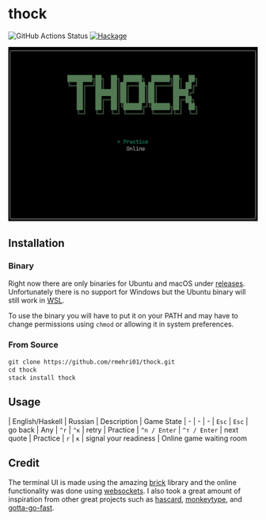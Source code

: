 # thock

![GitHub Actions Status](https://github.com/rmehri01/thock/workflows/Build/badge.svg) [![Hackage](https://img.shields.io/hackage/v/thock.svg)](https://hackage.haskell.org/package/thock)

![An example of an online game](resources/demo.gif)

## Installation

### Binary

Right now there are only binaries for Ubuntu and macOS under [releases](https://github.com/rmehri01/thock/releases). Unfortunately there is no support for Windows but the Ubuntu binary will still work in [WSL](https://docs.microsoft.com/en-us/windows/wsl/about).

To use the binary you will have to put it on your PATH and may have to change permissions using `chmod` or allowing it in system preferences.

### From Source

```console
git clone https://github.com/rmehri01/thock.git
cd thock
stack install thock
```

## Usage
 | English/Haskell | Russian | Description | Game State
 | - | - | -
 | `Esc`        | `Esc`        | go back | Any
 | `^r`         | `^к`         | retry | Practice
 | `^n / Enter` | `^т / Enter` | next quote | Practice
 | `r`          | `к`          | signal your readiness | Online game waiting room

## Credit

The terminal UI is made using the amazing [brick](https://github.com/jtdaugherty/brick/) library and the online functionality was done using [websockets](https://github.com/jaspervdj/websockets). I also took a great amount of inspiration from other great projects such as [hascard](https://github.com/Yvee1/hascard), [monkeytype](https://github.com/Miodec/monkeytype), and [gotta-go-fast](https://github.com/callum-oakley/gotta-go-fast).
